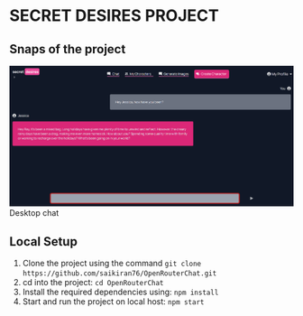 # SECRET DESIRES PROJECT

## Snaps of the project
![alt text](image.png)
Desktop chat

## Local Setup

1) Clone the project using the command `git clone https://github.com/saikiran76/OpenRouterChat.git`
2) cd into the project: `cd OpenRouterChat`
3) Install the required dependencies using: `npm install`
4) Start and run the project on local host: `npm start`

